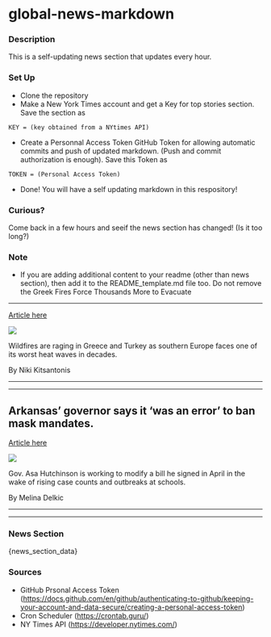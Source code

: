 # global-news-markdown

### Description 
This is a self-updating news section that updates every hour.

### Set Up 
* Clone the repository
* Make a New York Times account and get a Key for top stories section. Save the section as 
 ```
 KEY = (key obtained from a NYtimes API)
 ```
*  Create a Personnal Access Token GitHub Token for allowing automatic commits and push of updated markdown. (Push and commit authorization is enough). Save this Token as 
```
TOKEN = (Personal Access Token)
```
* Done! You will have a self updating markdown in this respository!

### Curious?
Come back in a few hours and seeif the news section has changed! (Is it too long?)

### Note
* If you are adding additional content to your readme (other than news section), then add it to the README_template.md file too. Do not remove the Greek Fires Force Thousands More to Evacuate
--------------------------------------------

[Article here](https://www.nytimes.com/2021/08/07/world/europe/greece-turkey-fires-ferry.html)

[![](https://static01.nyt.com/images/2021/08/07/world/07greece-fires01/merlin_192934347_4f4d36c3-637d-4fd3-8174-04e455f23cf9-superJumbo.jpg)](https://www.nytimes.com/2021/08/07/world/europe/greece-turkey-fires-ferry.html)

Wildfires are raging in Greece and Turkey as southern Europe faces one of its worst heat waves in decades.

By Niki Kitsantonis

* * *

* * *

Arkansas’ governor says it ‘was an error’ to ban mask mandates.
---------------------------------------------------------------

[Article here](https://www.nytimes.com/2021/08/08/world/asa-hutchinson-arkansas-mask-mandate.html)

[![](https://static01.nyt.com/images/2021/08/08/business/08virus-briefing-arkansas/08virus-briefing-arkansas-superJumbo.jpg)](https://www.nytimes.com/2021/08/08/world/asa-hutchinson-arkansas-mask-mandate.html)

Gov. Asa Hutchinson is working to modify a bill he signed in April in the wake of rising case counts and outbreaks at schools.

By Melina Delkic

* * *

* * *

### News Section 
{news_section_data}


### Sources 
* GitHub Prsonal Access Token (https://docs.github.com/en/github/authenticating-to-github/keeping-your-account-and-data-secure/creating-a-personal-access-token)
* Cron Scheduler (https://crontab.guru/)
* NY Times API (https://developer.nytimes.com/)
